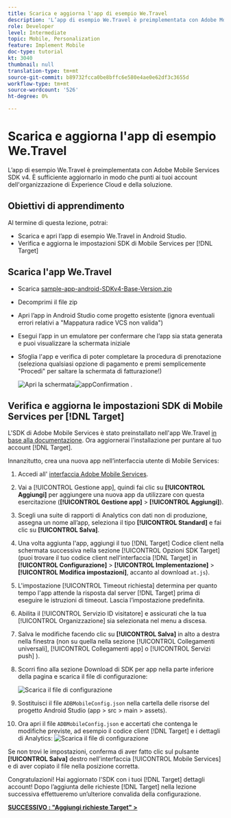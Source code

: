 ```yaml
---
title: Scarica e aggiorna l'app di esempio We.Travel
description: 'L’app di esempio We.Travel è preimplementata con Adobe Mobile Services SDK v4. È sufficiente aggiornarlo in modo che punti ai tuoi account dell''organizzazione Experience Cloud e della soluzione.   '
role: Developer
level: Intermediate
topic: Mobile, Personalization
feature: Implement Mobile
doc-type: tutorial
kt: 3040
thumbnail: null
translation-type: tm+mt
source-git-commit: b89732fcca0be8bffc6e580e4ae0e62df3c3655d
workflow-type: tm+mt
source-wordcount: '526'
ht-degree: 0%

---
```



# Scarica e aggiorna l&#39;app di esempio We.Travel

L’app di esempio We.Travel è preimplementata con Adobe Mobile Services SDK v4. È sufficiente aggiornarlo in modo che punti ai tuoi account dell&#39;organizzazione di Experience Cloud e della soluzione.

## Obiettivi di apprendimento

Al termine di questa lezione, potrai:

* Scarica e apri l’app di esempio We.Travel in Android Studio.
* Verifica e aggiorna le impostazioni SDK di Mobile Services per [!DNL Target]

## Scarica l&#39;app We.Travel

* Scarica [sample-app-android-SDKv4-Base-Version.zip](assets/sample-app-android-SDKv4-Base-Version.zip)
* Decomprimi il file zip
* Apri l’app in Android Studio come progetto esistente (ignora eventuali errori relativi a &quot;Mappatura radice VCS non valida&quot;)
* Esegui l’app in un emulatore per confermare che l’app sia stata generata e puoi visualizzare la schermata iniziale
* Sfoglia l&#39;app e verifica di poter completare la procedura di prenotazione (seleziona qualsiasi opzione di pagamento e premi semplicemente &quot;Procedi&quot; per saltare la schermata di fatturazione!)

   ![Apri la schermata ](assets/wetravel_homeScreen.png)![appConfirmation .](assets/wetravel_confirmationScreen.png)

## Verifica e aggiorna le impostazioni SDK di Mobile Services per [!DNL Target]

L&#39;SDK di Adobe Mobile Services è stato preinstallato nell&#39;app We.Travel [in base alla documentazione](https://docs.adobe.com/content/help/en/mobile-services/android/getting-started-android/requirements.html). Ora aggiornerai l’installazione per puntare al tuo account [!DNL Target].

Innanzitutto, crea una nuova app nell’interfaccia utente di Mobile Services:

1. Accedi all&#39; [interfaccia Adobe Mobile Services](https://mobilemarketing.adobe.com).
1. Vai a [!UICONTROL Gestione app], quindi fai clic su **[!UICONTROL Aggiungi]** per aggiungere una nuova app da utilizzare con questa esercitazione (**[!UICONTROL Gestione app]** > **[!UICONTROL Aggiungi]**).
1. Scegli una suite di rapporti di Analytics con dati non di produzione, assegna un nome all’app, seleziona il tipo **[!UICONTROL Standard]** e fai clic su **[!UICONTROL Salva]**.
1. Una volta aggiunta l&#39;app, aggiungi il tuo [!DNL Target] Codice client nella schermata successiva nella sezione [!UICONTROL Opzioni SDK Target] (puoi trovare il tuo codice client nell&#39;interfaccia [!DNL Target] in **[!UICONTROL Configurazione]** > **[!UICONTROL Implementazione]** > **[!UICONTROL Modifica impostazioni]**, accanto al download `at.js`).
1. L&#39;impostazione [!UICONTROL Timeout richiesta] determina per quanto tempo l&#39;app attende la risposta dal server [!DNL Target] prima di eseguire le istruzioni di timeout. Lascia l’impostazione predefinita.
1. Abilita il [!UICONTROL Servizio ID visitatore] e assicurati che la tua [!UICONTROL Organizzazione] sia selezionata nel menu a discesa.
1. Salva le modifiche facendo clic su **[!UICONTROL Salva]** in alto a destra nella finestra (non su quella nella sezione [!UICONTROL Collegamenti universali], [!UICONTROL Collegamenti app] o [!UICONTROL Servizi push] ).
1. Scorri fino alla sezione Download di SDK per app nella parte inferiore della pagina e scarica il file di configurazione:

   ![Scarica il file di configurazione](assets/config_file.jpg)

1. Sostituisci il file `ADBMobileConfig.json` nella cartella delle risorse del progetto Android Studio (app > src > main > assets).

1. Ora apri il file `ADBMobileConfig.json` e accertati che contenga le modifiche previste, ad esempio il codice client [!DNL Target] e i dettagli di Analytics:
   ![Scarica il file di configurazione](assets/client_code.jpg)

Se non trovi le impostazioni, conferma di aver fatto clic sul pulsante **[!UICONTROL Salva]** destro nell&#39;interfaccia [!UICONTROL Mobile Services] e di aver copiato il file nella posizione corretta.

Congratulazioni! Hai aggiornato l&#39;SDK con i tuoi [!DNL Target] dettagli account! Dopo l’aggiunta delle richieste [!DNL Target] nella lezione successiva effettueremo un’ulteriore convalida della configurazione.

**[SUCCESSIVO : &quot;Aggiungi richieste Target&quot; >](add-requests.md)**

